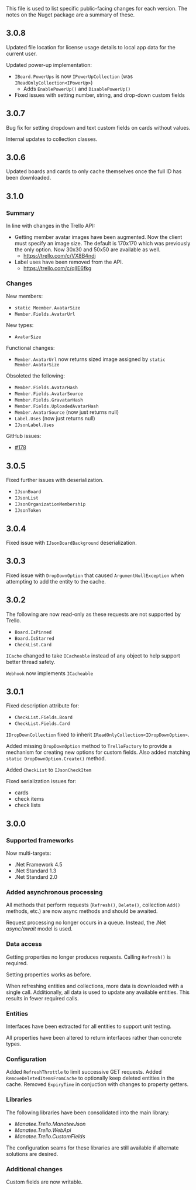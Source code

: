 This file is used to list specific public-facing changes for each version.  The notes on the Nuget package are a summary of these.

## 3.0.8

Updated file location for license usage details to local app data for the current user.

Updated power-up implementation:

- `IBoard.PowerUps` is now `IPowerUpCollection` (was `IReadOnlyCollection<IPowerUp>`)
    - Adds `EnablePowerUp()` and `DisablePowerUp()`
- Fixed issues with setting number, string, and drop-down custom fields

## 3.0.7

Bug fix for setting dropdown and text custom fields on cards without values.

Internal updates to collection classes.

## 3.0.6

Updated boards and cards to only cache themselves once the full ID has been downloaded.

## 3.1.0

### Summary

In line with changes in the Trello API:

- Getting member avatar images have been augmented. Now the client must specify an image size.  The default is 170x170 which was previously the only option.  Now 30x30 and 50x50 are available as well.
    - https://trello.com/c/VX8B4ndj
- Label uses have been removed from the API.
    - https://trello.com/c/qlIE6fkg

### Changes

New members:

- `static Meember.AvatarSize`
- `Member.Fields.AvatarUrl`

New types:

- `AvatarSize`

Functional changes:

- `Member.AvatarUrl` now returns sized image assigned by `static Member.AvatarSize`

Obsoleted the following:

- `Member.Fields.AvatarHash`
- `Member.Fields.AvatarSource`
- `Member.Fields.GravatarHash`
- `Member.Fields.UploadedAvatarHash`
- `Member.AvatarSource` (now just returns null)
- `Label.Uses` (now just returns null)
- `IJsonLabel.Uses`

GitHub issues:

- [#178](https://github.com/gregsdennis/Manatee.Trello/issues/178)

## 3.0.5

Fixed further issues with deserialization.

- `IJsonBoard`
- `IJsonList`
- `IJsonOrganizationMembership`
- `IJsonToken`

## 3.0.4

Fixed issue with `IJsonBoardBackground` deserialization.

## 3.0.3

Fixed issue with `DropDownOption` that caused `ArgumentNullException` when attempting to add the entity to the cache.

## 3.0.2

The following are now read-only as these requests are not supported by Trello.

- `Board.IsPinned`
- `Board.IsStarred`
- `CheckList.Card`

`ICache` changed to take `ICacheable` instead of any object to help support better thread safety.

`Webhook` now implements `ICacheable`

## 3.0.1

Fixed description attribute for:

- `CheckList.Fields.Board`
- `CheckList.Fields.Card`

`IDropDownCollection` fixed to inherit `IReadOnlyCollection<IDropDownOption>`.

Added missing `DropDownOption` method to `TrelloFactory` to provide a mechanism for creating new options for custom fields.  Also added matching `static DropDownOption.Create()` method.

Added `CheckList` to `IJsonCheckItem`

Fixed serialization issues for:

- cards
- check items
- check lists

## 3.0.0

### Supported frameworks

Now multi-targets:

- .Net Framework 4.5
- .Net Standard 1.3
- .Net Standard 2.0

### Added asynchronous processing

All methods that perform requests (`Refresh()`, `Delete()`, collection `Add()` methods, etc.) are now async methods and should be awaited.

Request processing no longer occurs in a queue.  Instead, the .Net *async/await* model is used.

### Data access

Getting properties no longer produces requests.  Calling `Refresh()` is required.

Setting properties works as before.

When refreshing entities and collections, more data is downloaded with a single call.  Additionally, all data is used to update any available entities.  This results in fewer required calls.

### Entities

Interfaces have been extracted for all entities to support unit testing.

All properties have been altered to return interfaces rather than concrete types.

### Configuration

Added `RefreshThrottle` to limit successive GET requests.
Added `RemoveDeletedItemsFromCache` to optionally keep deleted entities in the cache.
Removed `ExpiryTime` in conjuction with changes to property getters.

### Libraries

The following libraries have been consolidated into the main library:

- *Manatee.Trello.ManateeJson*
- *Manatee.Trello.WebApi*
- *Manatee.Trello.CustomFields*

The configuration seams for these libraries are still available if alternate solutions are desired.

### Additional changes

Custom fields are now writable.